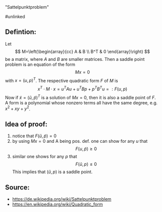 "Sattelpunktproblem"

#unlinked 


## Defintion:
Let
$$
M=\left(\begin{array}{cc}
A & B \\
B^T & 0
\end{array}\right)
$$
be a matrix, where $A$ and $B$ are smaller matrices. Then a saddle point problem is an equation of the form
$$Mx=0$$
with $x=(u,p)^T$. The respective quadratic form $F$ of $M$ is
$$x^T\cdot M \cdot x = u^TAu+u^TBp+p^TB^Tu =: F(u,p)$$
Now if $\tilde x=(\tilde u,\tilde p)^T$ is a solution of $Mx=0$, then it is also a saddle point of $F$.
A form is a polynomial whose nonzero terms all have the same degree, e.g. $x^2+xy+y^2$.


## Idea of proof:
1. notice that $F(\tilde u, \tilde p) = 0$
2. by using $Mx=0$ and A being pos. def. one can show for any $u$ that
$$F(u,\tilde p) \geq 0$$
3. similar one shows for any $p$ that   $$F(\tilde u, p) \leq 0$$This implies that $(\tilde u, p)$ is a saddle point.


## Source:
- https://de.wikipedia.org/wiki/Sattelpunktproblem
- https://en.wikipedia.org/wiki/Quadratic_form